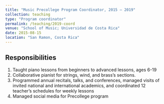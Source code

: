 ```yaml
---
title: "Music Precollege Program Coordinator, 2015 – 2019"
collection: teaching
type: "Program coordinator"
permalink: /teaching/2019-coord
venue: "School of Music; Universidad de Costa Rica"
date: 2015-08-15
location: "San Ramon, Costa Rica"
---
```


Responsibilities
------
1. Taught piano lessons from beginners to advanced lessons, ages 6-19
2. Collaborative pianist for strings, wind, and brass’s sections. 
3. Programmed annual recitals, talks, and conferences, managed visits of invited national and 	international academics, and coordinated 12 teacher’s schedules for weekly lessons
4. Managed social media for Precollege program



